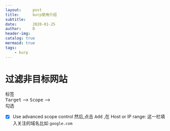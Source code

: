 ```yaml
---
layout:     post
title:      burp使用介绍
subtitle:   
date:       2020-01-25
author:     D
header-img: 
catalog: true
mermaid: true
tags:
    - burp
---
```

# 过滤非目标网站
标签<br>
<kbd>Target</kbd> --> <kbd>Scope</kbd> --><br>
勾选<br>
- [x] Use advanced scope control 
然后,点击 <kbd>Add</kbd> ,在 Host or IP range: 这一栏填入关注的域名比如 `google.com`

